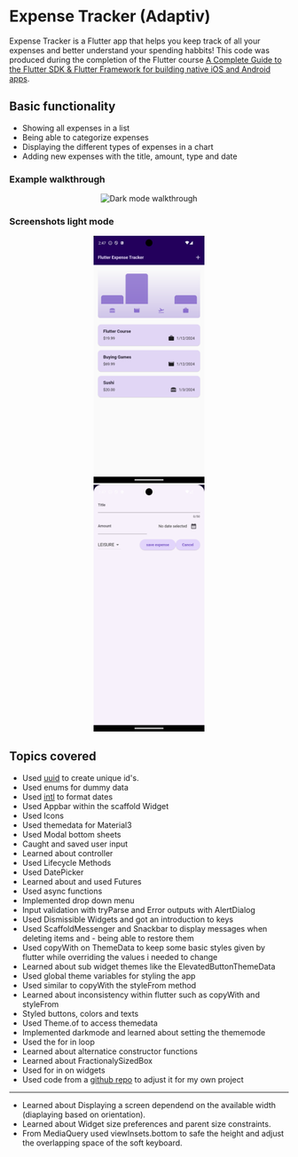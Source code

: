 # Expense Tracker (Adaptiv)

Expense Tracker is a Flutter app that helps you keep track of all your expenses and better understand your spending habbits! This code was produced during the completion of the Flutter course [A Complete Guide to the Flutter SDK & Flutter Framework for building native iOS and Android apps](https://www.udemy.com/course/learn-flutter-dart-to-build-ios-android-apps/learn/lecture/37130436#overview).

## Basic functionality
- Showing all expenses in a list
- Being able to categorize expenses
- Displaying the different types of expenses in a chart
- Adding new expenses with the title, amount, type and date

### Example walkthrough 
<div align="center">
  <img src="walkthrough_dark_mode.gif" alt="Dark mode walkthrough" width="200"/>
</div>

### Screenshots light mode
<div align="center">
  <img src="expenses_light_mode.png" alt="Dark mode walkthrough" width="200"/>
</div>
<div align="center">
  <img src="new_expense_light_mode.png" alt="Dark mode walkthrough" width="200"/>
</div>


## Topics covered

- Used [uuid](https://pub.dev/packages/uuid) to create unique id's.
- Used enums for dummy data
- Used [intl](https://pub.dev/packages/intl) to format dates
- Used Appbar within the scaffold Widget
- Used Icons
- Used themedata for Material3
- Used Modal bottom sheets
- Caught and saved user input
- Learned about controller
- Used Lifecycle Methods
- Used DatePicker
- Learned about and used Futures
- Used async functions
- Implemented drop down menu
- Input validation with tryParse and Error outputs with AlertDialog
- Used Dismissible Widgets and got an introduction to keys
- Used ScaffoldMessenger and Snackbar to display messages when deleting items and - being able to restore them
- Used copyWith on ThemeData to keep some basic styles given by flutter while overriding the values i needed to change
- Learned about sub widget themes like the ElevatedButtonThemeData
- Used global theme variables for styling the app
- Used similar to copyWith the styleFrom method
- Learned about inconsistency within flutter such as copyWith and styleFrom
- Styled buttons, colors and texts
- Used Theme.of to access themedata
- Implemented darkmode and learned about setting the thememode
- Used the for in loop
- Learned about alternatice constructor functions
- Learned about FractionalySizedBox
- Used for in on widgets
- Used code from a [github repo](https://github.com/academind/flutter-complete-guide-course-resources/tree/main/Lecture%20Attachments/05%20Interactivity%20%26%20Theming/chart) to adjust it for my own project
----------------
- Learned about Displaying a screen dependend on the available width (diaplaying based on orientation).
- Learned about Widget size preferences and parent size constraints.
- From MediaQuery used viewInsets.bottom to safe the height and adjust the overlapping space of the soft keyboard.
